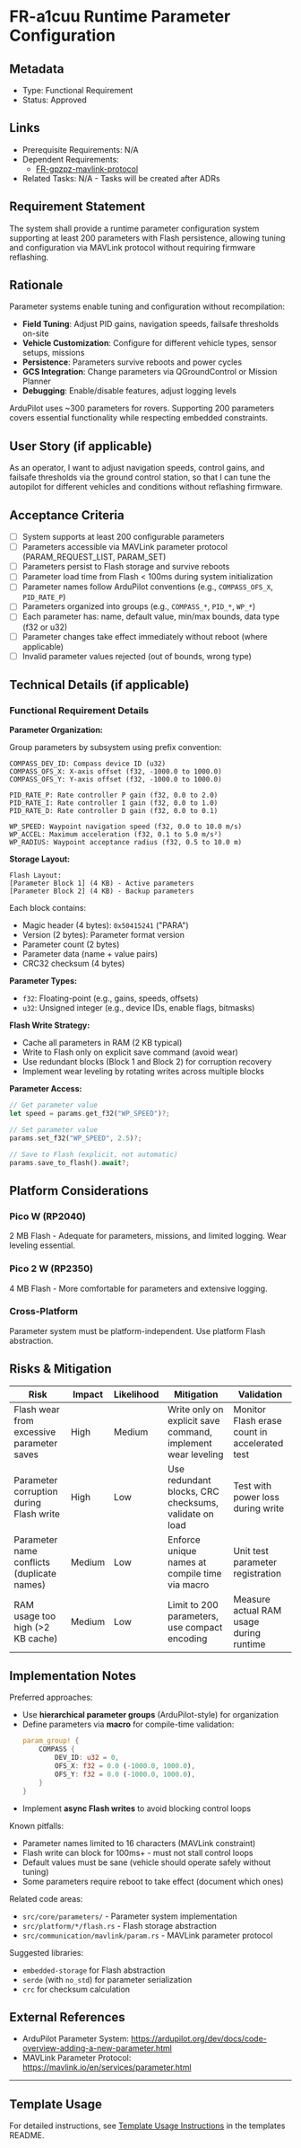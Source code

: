 # FR-a1cuu Runtime Parameter Configuration

## Metadata

- Type: Functional Requirement
- Status: Approved

## Links

- Prerequisite Requirements: N/A
- Dependent Requirements:
  - [FR-gpzpz-mavlink-protocol](FR-gpzpz-mavlink-protocol.md)
- Related Tasks: N/A - Tasks will be created after ADRs

## Requirement Statement

The system shall provide a runtime parameter configuration system supporting at least 200 parameters with Flash persistence, allowing tuning and configuration via MAVLink protocol without requiring firmware reflashing.

## Rationale

Parameter systems enable tuning and configuration without recompilation:

- **Field Tuning**: Adjust PID gains, navigation speeds, failsafe thresholds on-site
- **Vehicle Customization**: Configure for different vehicle types, sensor setups, missions
- **Persistence**: Parameters survive reboots and power cycles
- **GCS Integration**: Change parameters via QGroundControl or Mission Planner
- **Debugging**: Enable/disable features, adjust logging levels

ArduPilot uses \~300 parameters for rovers. Supporting 200 parameters covers essential functionality while respecting embedded constraints.

## User Story (if applicable)

As an operator, I want to adjust navigation speeds, control gains, and failsafe thresholds via the ground control station, so that I can tune the autopilot for different vehicles and conditions without reflashing firmware.

## Acceptance Criteria

- [ ] System supports at least 200 configurable parameters
- [ ] Parameters accessible via MAVLink parameter protocol (PARAM_REQUEST_LIST, PARAM_SET)
- [ ] Parameters persist to Flash storage and survive reboots
- [ ] Parameter load time from Flash < 100ms during system initialization
- [ ] Parameter names follow ArduPilot conventions (e.g., `COMPASS_OFS_X`, `PID_RATE_P`)
- [ ] Parameters organized into groups (e.g., `COMPASS_*`, `PID_*`, `WP_*`)
- [ ] Each parameter has: name, default value, min/max bounds, data type (f32 or u32)
- [ ] Parameter changes take effect immediately without reboot (where applicable)
- [ ] Invalid parameter values rejected (out of bounds, wrong type)

## Technical Details (if applicable)

### Functional Requirement Details

**Parameter Organization:**

Group parameters by subsystem using prefix convention:

```
COMPASS_DEV_ID: Compass device ID (u32)
COMPASS_OFS_X: X-axis offset (f32, -1000.0 to 1000.0)
COMPASS_OFS_Y: Y-axis offset (f32, -1000.0 to 1000.0)

PID_RATE_P: Rate controller P gain (f32, 0.0 to 2.0)
PID_RATE_I: Rate controller I gain (f32, 0.0 to 1.0)
PID_RATE_D: Rate controller D gain (f32, 0.0 to 0.1)

WP_SPEED: Waypoint navigation speed (f32, 0.0 to 10.0 m/s)
WP_ACCEL: Maximum acceleration (f32, 0.1 to 5.0 m/s²)
WP_RADIUS: Waypoint acceptance radius (f32, 0.5 to 10.0 m)
```

**Storage Layout:**

```
Flash Layout:
[Parameter Block 1] (4 KB) - Active parameters
[Parameter Block 2] (4 KB) - Backup parameters
```

Each block contains:

- Magic header (4 bytes): `0x50415241` ("PARA")
- Version (2 bytes): Parameter format version
- Parameter count (2 bytes)
- Parameter data (name + value pairs)
- CRC32 checksum (4 bytes)

**Parameter Types:**

- `f32`: Floating-point (e.g., gains, speeds, offsets)
- `u32`: Unsigned integer (e.g., device IDs, enable flags, bitmasks)

**Flash Write Strategy:**

- Cache all parameters in RAM (2 KB typical)
- Write to Flash only on explicit save command (avoid wear)
- Use redundant blocks (Block 1 and Block 2) for corruption recovery
- Implement wear leveling by rotating writes across multiple blocks

**Parameter Access:**

```rust
// Get parameter value
let speed = params.get_f32("WP_SPEED")?;

// Set parameter value
params.set_f32("WP_SPEED", 2.5)?;

// Save to Flash (explicit, not automatic)
params.save_to_flash().await?;
```

## Platform Considerations

### Pico W (RP2040)

2 MB Flash - Adequate for parameters, missions, and limited logging. Wear leveling essential.

### Pico 2 W (RP2350)

4 MB Flash - More comfortable for parameters and extensive logging.

### Cross-Platform

Parameter system must be platform-independent. Use platform Flash abstraction.

## Risks & Mitigation

| Risk                                       | Impact | Likelihood | Mitigation                                                   | Validation                                    |
| ------------------------------------------ | ------ | ---------- | ------------------------------------------------------------ | --------------------------------------------- |
| Flash wear from excessive parameter saves  | High   | Medium     | Write only on explicit save command, implement wear leveling | Monitor Flash erase count in accelerated test |
| Parameter corruption during Flash write    | High   | Low        | Use redundant blocks, CRC checksums, validate on load        | Test with power loss during write             |
| Parameter name conflicts (duplicate names) | Medium | Low        | Enforce unique names at compile time via macro               | Unit test parameter registration              |
| RAM usage too high (>2 KB cache)           | Medium | Low        | Limit to 200 parameters, use compact encoding                | Measure actual RAM usage during runtime       |

## Implementation Notes

Preferred approaches:

- Use **hierarchical parameter groups** (ArduPilot-style) for organization
- Define parameters via **macro** for compile-time validation:
  ```rust
  param_group! {
      COMPASS {
          DEV_ID: u32 = 0,
          OFS_X: f32 = 0.0 (-1000.0, 1000.0),
          OFS_Y: f32 = 0.0 (-1000.0, 1000.0),
      }
  }
  ```
- Implement **async Flash writes** to avoid blocking control loops

Known pitfalls:

- Parameter names limited to 16 characters (MAVLink constraint)
- Flash write can block for 100ms+ - must not stall control loops
- Default values must be sane (vehicle should operate safely without tuning)
- Some parameters require reboot to take effect (document which ones)

Related code areas:

- `src/core/parameters/` - Parameter system implementation
- `src/platform/*/flash.rs` - Flash storage abstraction
- `src/communication/mavlink/param.rs` - MAVLink parameter protocol

Suggested libraries:

- `embedded-storage` for Flash abstraction
- `serde` (with `no_std`) for parameter serialization
- `crc` for checksum calculation

## External References

- ArduPilot Parameter System: <https://ardupilot.org/dev/docs/code-overview-adding-a-new-parameter.html>
- MAVLink Parameter Protocol: <https://mavlink.io/en/services/parameter.html>

---

## Template Usage

For detailed instructions, see [Template Usage Instructions](../templates/README.md#individual-requirement-template-requirementsmd) in the templates README.
